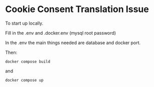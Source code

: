 # Cookie Consent Translation Issue

To start up locally.

Fill in the .env and .docker.env (mysql root password)

In the .env the main things needed are database and docker port.

Then:

    docker compose build

and

    docker compose up
